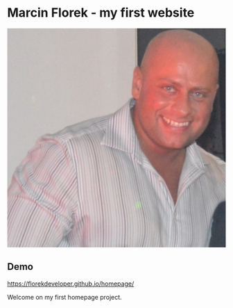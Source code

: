 # Marcin Florek - my first website

![marcin](images/marcin.jpg)

## Demo

https://florekdeveloper.github.io/homepage/


Welcome on my first homepage project.
